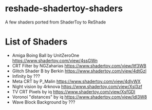 # reshade-shadertoy-shaders
A few shaders ported from ShaderToy to ReShade

# List of Shaders

- Amiga Boing Ball by UnitZeroOne https://www.shadertoy.com/view/4ssGWn
- CRT Filter by NGZaharias https://www.shadertoy.com/view/ltf3WB
- Glitch Shader B by Berkin https://www.shadertoy.com/view/4dtGzl
- Infinity by ???
- Meta CRT by P_Malin https://www.shadertoy.com/view/4dlyWX
- Night vision by 4rknova https://www.shadertoy.com/view/Xsl3zf
- TV CRT Pixels by iq https://www.shadertoy.com/view/XsfGDl
- Voronoi "distances" by iq https://www.shadertoy.com/view/ldl3W8
- Wave Block Background by ???
